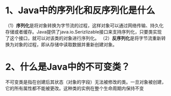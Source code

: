 # 1、Java中的序列化和反序列化是什么
（1）**序列化**是将对象转换为字节流的过程，这样对象可以通过网络传输、持久化存储或者缓存。Java提供了java.io.Serizlizable接口来支持序列化，只要类实现了这个接口，就可以对该类的对象进行序列化。
（2）**反序列化**是将字节流重新转换为对象的过程，即从存储中读取数据并重新创建对象。
# 2、什么是Java中的不可变类？
不可变类是指在创建后其状态（对象的字段）无法被修改的类。一旦对象被创建，它的所有属性都不能被更改。这种类的实例在整个生命周期内保持不变
